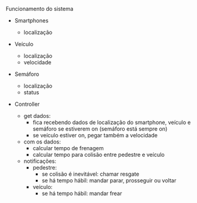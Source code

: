 Funcionamento do sistema

- Smartphones
    - localização
    
- Veículo
    - localização
    - velocidade

- Semáforo
    - localização
    - status


- Controller
    - get dados:
        - fica recebendo dados de localização do smartphone, veículo e semáforo se estiverem on (semáforo está sempre on)
        - se veículo estiver on, pegar também a velocidade
    - com os dados:
        - calcular tempo de frenagem
        - calcular tempo para colisão entre pedestre e veículo
    - notificações:
        - pedestre:
            - se colisão é inevitável: chamar resgate
            - se há tempo hábil: mandar parar, prosseguir ou voltar
        - veículo:
            - se há tempo hábil: mandar frear
    
